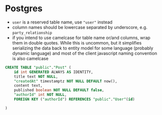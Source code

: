 # Postgres

- `user` is a reserved table name, use `"user"` instead
- column names should be lowercase separated by underscore, e.g. `party_relationship`
- if you intend to use camelcase for table name or/and columns, wrap them in double quotes. While this is uncommon, but it simplifies serializing the data back to entity model for some language (probably dynamic language) and most of the client javascript naming convention is also camelcase

```sql
CREATE TABLE "public"."Post" (
	id int GENERATED ALWAYS AS IDENTITY,
	title text NOT NULL,
	"createdAt" timestamptz NOT NULL DEFAULT now(),
	content text,
	published boolean NOT NULL DEFAULT false,
	"authorId" int NOT NULL,
	FOREIGN KEY ("authorId") REFERENCES "public"."User"(id)

)
```
